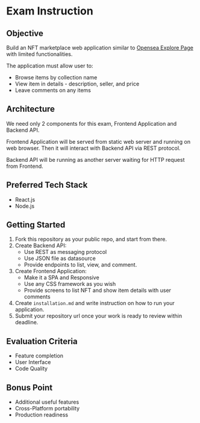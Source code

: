 # Exam Instruction

## Objective
Build an NFT marketplace web application similar to [Opensea Explore Page](https://opensea.io/assets) with limited functionalities.

The application must allow user to:
- Browse items by collection name
- View item in details - description, seller, and price
- Leave comments on any items

## Architecture
We need only 2 components for this exam, Frontend Application and Backend API.

Frontend Application will be served from static web server and running on web browser. Then it will interact with Backend API via REST protocol. 

Backend API will be running as another server waiting for HTTP request from Frontend.

## Preferred Tech Stack
- React.js
- Node.js

## Getting Started
1. Fork this repository as your public repo, and start from there.
2. Create Backend API:
    - Use REST as messaging protocol
    - Use JSON file as datasource
    - Provide endpoints to list, view, and comment.
3. Create Frontend Application:
    - Make it a SPA and Responsive
    - Use any CSS framework as you wish 
    - Provide screens to list NFT and show item details with user comments
4. Create `installation.md` and write instruction on how to run your application.
5. Submit your repository url once your work is ready to review within deadline.

## Evaluation Criteria
- Feature completion
- User Interface
- Code Quality


## Bonus Point

- Additional useful features
- Cross-Platform portability
- Production readiness
